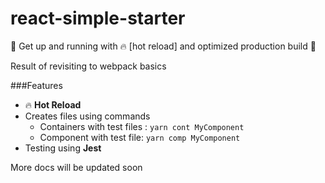 # react-simple-starter
:school_satchel: Get up and running with :fire: [hot reload] and optimized production build :gem:

Result of revisiting to webpack basics

###Features
- :fire: **Hot Reload**
- Creates files using commands
  - Containers with test files : ``` yarn cont MyComponent ```
  - Component with test file: ``` yarn comp MyComponent ```
- Testing using **Jest**

More docs will be updated soon